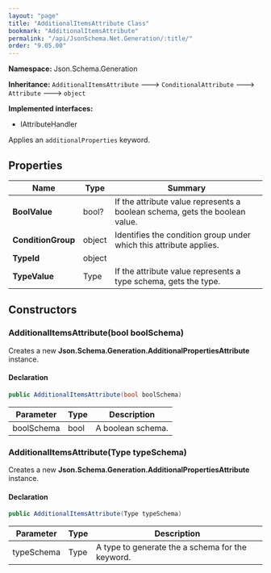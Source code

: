 ```yaml
---
layout: "page"
title: "AdditionalItemsAttribute Class"
bookmark: "AdditionalItemsAttribute"
permalink: "/api/JsonSchema.Net.Generation/:title/"
order: "9.05.00"
---
```

**Namespace:** Json.Schema.Generation

**Inheritance:**
`AdditionalItemsAttribute`
 🡒 
`ConditionalAttribute`
 🡒 
`Attribute`
 🡒 
`object`

**Implemented interfaces:**

- IAttributeHandler

Applies an `additionalProperties` keyword.

## Properties

| Name | Type | Summary |
|---|---|---|
| **BoolValue** | bool? | If the attribute value represents a boolean schema, gets the boolean value. |
| **ConditionGroup** | object | Identifies the condition group under which this attribute applies. |
| **TypeId** | object |  |
| **TypeValue** | Type | If the attribute value represents a type schema, gets the type. |

## Constructors

### AdditionalItemsAttribute(bool boolSchema)

Creates a new **Json.Schema.Generation.AdditionalPropertiesAttribute** instance.

#### Declaration

```c#
public AdditionalItemsAttribute(bool boolSchema)
```

| Parameter | Type | Description |
|---|---|---|
| boolSchema | bool | A boolean schema. |


### AdditionalItemsAttribute(Type typeSchema)

Creates a new **Json.Schema.Generation.AdditionalPropertiesAttribute** instance.

#### Declaration

```c#
public AdditionalItemsAttribute(Type typeSchema)
```

| Parameter | Type | Description |
|---|---|---|
| typeSchema | Type | A type to generate the a schema for the keyword. |


